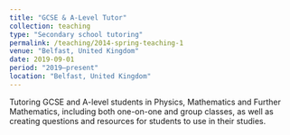 ```yaml
---
title: "GCSE & A-Level Tutor"
collection: teaching
type: "Secondary school tutoring"
permalink: /teaching/2014-spring-teaching-1
venue: "Belfast, United Kingdom"
date: 2019-09-01
period: "2019–present"
location: "Belfast, United Kingdom"
---
```


Tutoring GCSE and A-level students in Physics, Mathematics and Further Mathematics, including both one-on-one and group classes, as well as creating questions and resources for students to use in their studies.
